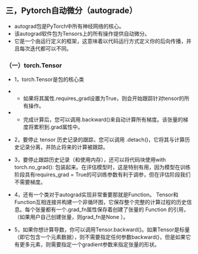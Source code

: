 ## 三，Pytorch自动微分（autograde）
* autograd包是PyTorch中所有神经网络的核心。
* 该autograd软件包为Tensors上的所有操作提供自动微分。
* 它是一个由运行定义的框架，这意味着以代码运行方式定义你的后向传播，并且每次迭代都可以不同。

### （一）torch.Tensor
* 1，torch.Tensor是包的核心类
* * 如果将其属性.requires_grad设置为True，则会开始跟踪针对tensor的所有操作。
* * 完成计算后，您可以调用.backward()来自动计算所有梯度。该张量的梯度将累积到.grad属性中。

* 2，要停止 tensor 历史记录的跟踪，您可以调用 .detach()，它将其与计算历史记录分离，并防止将来的计算被跟踪。

* 3，要停止跟踪历史记录（和使用内存），还可以将代码块使用with torch.no_grad(): 包装起来。在评估模型时，这是特别有用，因为模型在训练阶段具有requires_grad = True的可训练参数有利于调参，但在评估阶段我们不需要梯度。

* 4，还有一个类对于autograd实现非常重要那就是Function。
Tensor和Function互相连接并构建一个非循环图，它保存整个完整的计算过程的历史信息。每个张量都有一个.grad_fn属性保存着创建了张量的 Function 的引用，（如果用户自己创建张量，则grad_fn是None ）。

* 5，如果你想计算导数，你可以调用Tensor.backward()。如果Tensor是标量（即它包含一个元素数据），则不需要指定任何参数backward()，但是如果它有更多元素，则需要指定一个gradient参数来指定张量的形状。
